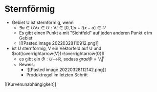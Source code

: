 # Sternförmig
+ Gebiet U ist sternförmig, wenn
	+ $∃a∈U∀x∈U: ∀t∈[0,1] a+t(x-a)∈U$
	+ Es gibt einen Punkt a mit "Sichtfeld" auf jeden anderen Punkt x im Gebiet
	+ ![[Pasted image 20220328110912.png]]
+ ist U sternförmig, V ein Vektorfeld auf U und $rot(\overrightarrow{V})=\overrightarrow{0}$
	+ es gibt ein $Φ: U$-->$ℝ$, sodass $gradΦ=\overrightarrow{V}$
	+ Beweis:
		+ ![[Pasted image 20220328112142.png]]
		+ Produktregel im letzten Schritt

[[Kurvenunabhängigkeit]]